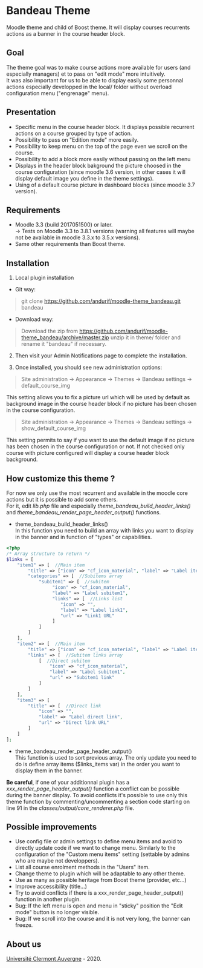 Bandeau Theme
==================================
Moodle theme and child of Boost theme. It will display courses recurrents actions as a banner in the course header block.

Goal
------------
The theme goal was to make course actions more available for users (and especially managers) et to pass on "edit mode" more intuitively. <br/>
It was also important for us to be able to display easily some personnal actions especially developped in the local/ folder without overload configuration menu ("engrenage" menu).

Presentation
------------
- Specific menu in the course header block. It displays possible recurrent actions on a course grouped by type of action. 
- Possibility to pass on "Edition mode" more easily.
- Possibility to keep menu on the top of the page even we scroll on the course.
- Possibility to add a block more easily without passing on the left menu
- Displays in the header block bakground the picture choosed in the course configuration (since moodle 3.6 version, in other cases it will display default image you define in the theme settings).
- Using of a default course picture in dashboard blocks (since moodle 3.7 version).

Requirements
------------
- Moodle 3.3 (build 2017051500) or later.<br/>
-> Tests on Moodle 3.3 to 3.8.1 versions (warning all features will maybe not be available in moodle 3.3.x to 3.5.x versions).<br/>
- Same other requirements than Boost theme.

Installation
------------
1. Local plugin installation

- Git way:
> git clone https://github.com/andurif/moodle-theme_bandeau.git bandeau

- Download way:
> Download the zip from https://github.com/andurif/moodle-theme_bandeau/archive/master.zip unzip it in theme/ folder and rename it "bandeau" if necessary.
  
2. Then visit your Admin Notifications page to complete the installation.

3. Once installed, you should see new administration options:

> Site administration -> Appearance -> Themes -> Bandeau settings -> default_course_img

This setting allows you to fix a picture url which will be used by default as background image in the course header block if no picture has been chosen in the course configuration.

> Site administration -> Appearance -> Themes -> Bandeau settings -> show_default_course_img

This setting permits to say if you want to use the default image if no picture has been chosen in the course configuration or not. If not checked only course with picture configured will display a course header block background.

How customize this theme ?
-----
For now we only use the most recurrent and available in the moodle core actions but it is possible to add some others.<br/>
For it, edit <i>lib.php</i> file and especially <i>theme_bandeau_build_header_links()</i> and <i>theme_bandeau_render_page_header_output()</i> functions.

- theme_bandeau_build_header_links()<br/>
In this function you need to build an array with links you want to display in the banner and in function of "types" or capabilities.<br/>
```php
<?php
/* Array structure to return */
$links = [
    "item1" => [  //Main item
        "title" => ["icon" => "cf_icon_material", "label" => "Label item1"],
        "categories" => [  //Subitems array
            "subitem1" => [  //subitem
                 "icon" => "cf_icon_material",
                 "label" => "Label subitem1",
                 "links" => [  //Links list
                    "icon" => "",
                    "label" => "Label link1",
                    "url" => "Link1 URL"
                 ]
            ]
        ]
    ],
    "item2" => [  //Main item
        "title" => ["icon" => "cf_icon_material", "label" => "Label item2"],
        "links" => [  //Subitem links array
            [  //Direct subitem
                "icon" => "cf_icon_material",
                "label" => "Label subitem1",
                "url" => "Subitem1 link"
            ]
        ]
    ],
    "item3" => [
        "title" => [  //Direct link
            "icon" => "",
            "label" => "Label direct link",
            "url" => "Direct link URL"
        ]
    ]
];
```

- theme_bandeau_render_page_header_output()<br/>
This function is used to sort previous array. The only update you need to do is define array items ($links_items var) in the order you want to display them in the banner. 

<strong>Be careful</strong>, if one of your additionnal plugin has a <i>xxx_render_page_header_output()</i> function a conflict can be possible during the banner display. 
To avoid conflicts it's possible to use only this theme function by commenting/uncommenting a section code starting on line 91 in the <i>classes/output/core_renderer.php</i> file.

Possible improvements
-----
- Use config file or admin settings to define menu items and avoid to directly update code if we want to change menu. Similarly to the configuration of the "Custom menu items" setting (settable by admins who are maybe not developpers).
- List all course enrolment methods in the "Users" item.
- Change theme to plugin which will be adaptable to any other theme.
- Use as many as possible heritage from Boost theme (provider, etc...)
- Improve accessibility (title...)
- Try to avoid conflicts if there is a xxx_render_page_header_output() function in another plugin.
- Bug: If the left menu is open and menu in "sticky" position the "Edit mode" button is no longer visible.
- Bug: If we scroll into the course and it is not very long, the banner can freeze.

About us
------
<a href="https://www.uca.fr">Université Clermont Auvergne</a> - 2020.<br/>
